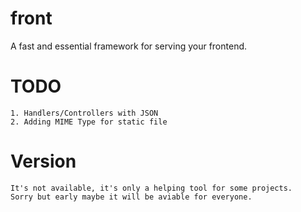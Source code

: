 # front
A fast and essential framework for serving your frontend.

# TODO
    1. Handlers/Controllers with JSON
    2. Adding MIME Type for static file 

# Version
    It's not available, it's only a helping tool for some projects.
    Sorry but early maybe it will be aviable for everyone.
